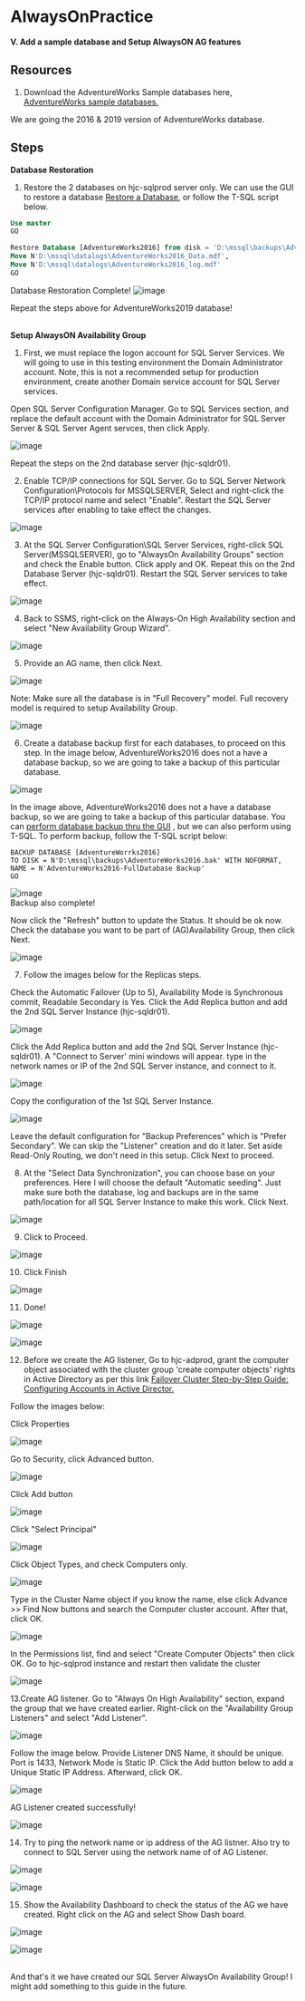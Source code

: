# AlwaysOnPractice

**V. Add a sample database and Setup AlwaysON AG features**
<br/>

**Resources**
------------------------------------------------------------------------------------------------------------------------------------
1. Download the AdventureWorks Sample databases here, [AdventureWorks sample databases.](https://docs.microsoft.com/en-us/sql/samples/adventureworks-install-configure?view=sql-server-ver16&tabs=ssms)
 
We are going the 2016 & 2019 version of AdventureWorks database.  <br/>

**Steps**
------------------------------------------------------------------------------------------------------------------------------------
**Database Restoration**

1. Restore the 2 databases on hjc-sqlprod server only. We can use the GUI to restore a database [Restore a Database](https://www.quackit.com/sql_server/sql_server_2016/tutorial/restore_a_database_in_sql_server_2016.cfm), or follow the T-SQL script below.

```SQL
Use master
GO

Restore Database [AdventureWorks2016] from disk = 'D:\mssql\backups\AdventureWorks2016.bak' With File = 1, 
Move N'D:\mssql\datalogs\AdventureWorks2016_Data.mdf', 
Move N'D:\mssql\datalogs\AdventureWorks2016_log.mdf'
GO
```

Database Restoration Complete!
![image](https://user-images.githubusercontent.com/95063830/172409617-a189dfbc-1ab4-4d73-a696-80ed833f455c.png)

Repeat the steps above for AdventureWorks2019 database!
<br/>
<br/>


**Setup AlwaysON Availability Group**
1. First, we must replace the logon account for SQL Server Services. We will going to use in this testing environment the Domain Administrator account. Note, this is not a recommended setup for production environment, create another Domain service account for SQL Server services. 

Open SQL Server Configuration Manager. Go to SQL Services section, and replace the default account with the Domain Administrator for SQL Server Server & SQL Server Agent servces, then click Apply.

![image](https://user-images.githubusercontent.com/95063830/172411363-327038ec-a6f8-451a-800b-56cb45bbed3d.png)

Repeat the steps on the 2nd database server (hjc-sqldr01).
<br/>

2. Enable TCP/IP connections for SQL Server. Go to SQL Server Network Configuration\Protocols for MSSQLSERVER, Select and right-click the TCP/IP protocol name and select "Enable". Restart the SQL Server services after enabling to take effect the changes.

![image](https://user-images.githubusercontent.com/95063830/172412797-52f994d7-6b80-46be-a9b1-dcc7039f267e.png)
<br/>

3. At the SQL Server Configuration\SQL Server Services, right-click SQL Server(MSSQLSERVER), go to "AlwaysOn Availability Groups" section and check the Enable button. Click apply and OK. Repeat this on the 2nd Database Server (hjc-sqldr01). Restart the SQL Server services to take effect.

![image](https://user-images.githubusercontent.com/95063830/172414076-b40dcf22-a0c4-4e59-87c9-6b53c68cd70f.png)
<br/>

4. Back to SSMS, right-click on the Always-On High Availability section and select "New Availability Group Wizard".

![image](https://user-images.githubusercontent.com/95063830/173292528-ad5f23e9-0de6-4f36-9013-40cf19f06da9.png)
<br/>

5. Provide an AG name, then click Next.
 
![image](https://user-images.githubusercontent.com/95063830/173292764-dd9be221-4d11-41c2-a094-8265d207b8fb.png)
<br/>

Note: Make sure all the database is in "Full Recovery" model. Full recovery model is required to setup Availability Group.

![image](https://user-images.githubusercontent.com/95063830/173293196-5514ce4e-6364-495b-8733-3bd556d3772d.png)
<br/>

6. Create a database backup first for each databases, to proceed on this step. In the image below, AdventureWorks2016 does not a have a database backup, so we are going to take a backup of this particular database.

![image](https://user-images.githubusercontent.com/95063830/173293775-0771d623-cba2-4d35-bffc-30735d36c0ab.png)

In the image above, AdventureWorks2016 does not a have a database backup, so we are going to take a backup of this particular database. You can [perform database backup thru the GUI](https://www.mssqltips.com/sqlservertutorial/7/sql-server-full-backups/) , but we can also perform using T-SQL. To perform backup, follow the T-SQL script below:

```T-SQL
BACKUP DATABASE [AdventureWorrks2016]
TO DISK = N'D:\mssql\backups\AdventureWorks2016.bak' WITH NOFORMAT,
NAME = N'AdventureWorks2016-FullDatabase Backup'
GO
```

![image](https://user-images.githubusercontent.com/95063830/173294496-5a6a4562-b156-46d1-920d-5d3041292413.png) <br/>
Backup also complete!
<br/>

Now click the "Refresh" button to update the Status. It should be ok now. Check the database you want to be part of (AG)Availability Group, then click Next.

![image](https://user-images.githubusercontent.com/95063830/173294869-29d67baf-6ea3-44f1-8697-1b8397c411b9.png)
<br/>

7. Follow the images below for the Replicas steps.

Check the Automatic Failover (Up to 5), Availability Mode is Synchronous commit, Readable Secondary is Yes. Click the Add Replica button and add the 2nd SQL Server Instance (hjc-sqldr01).

![image](https://user-images.githubusercontent.com/95063830/173295620-92fce8c6-762d-4f4d-ab65-eb37e7cf4f06.png)

Click the Add Replica button and add the 2nd SQL Server Instance (hjc-sqldr01). A "Connect to Server' mini windows will appear. type in the network names or IP of the 2nd SQL Server instance, and connect to it.

![image](https://user-images.githubusercontent.com/95063830/173295832-bd6a5c1f-f88e-4654-9cb4-c21939a5f94b.png)

Copy the configuration of the 1st SQL Server Instance.

![image](https://user-images.githubusercontent.com/95063830/181664746-88645c92-4339-4392-b0e4-6bf35f6b68ed.png)


Leave the default configuration for "Backup Preferences" which is "Prefer Secondary". We can skip the "Listener" creation and do it later. Set aside Read-Only Routing, we don't need in this setup. Click Next to proceed.
<br/>

8. At the "Select Data Synchronization", you can choose base on your preferences. Here I will choose the default "Automatic seeding". Just make sure both the database, log and backups are in the same path/location for all SQL Server Instance to make this work. Click Next.

![image](https://user-images.githubusercontent.com/95063830/173297393-8fb39a17-a9a1-4cbc-9816-ce2214bb1f93.png)
<br/>

9. Click to Proceed. 

![image](https://user-images.githubusercontent.com/95063830/173297490-c8233fc5-e12a-4a5e-9665-15c29cdadcc7.png)
<br/>

10. Click Finish

![image](https://user-images.githubusercontent.com/95063830/173297559-99602737-e3ed-4cf8-8e8a-fdb0f39ad230.png)
<br/>

11. Done!

![image](https://user-images.githubusercontent.com/95063830/173297642-9b5e7657-265e-48ab-8377-e9f9918f297d.png)

![image](https://user-images.githubusercontent.com/95063830/173297853-62384730-3a20-47d8-aec3-33ba9923a9aa.png)
<br/>

12. Before we create the AG listener, Go to hjc-adprod, grant the computer object associated with the cluster group 'create computer objects' rights in Active Directory as per this link [Failover Cluster Step-by-Step Guide: Configuring Accounts in Active Director.](ttps://docs.microsoft.com/en-us/previous-versions/windows/it-pro/windows-server-2008-R2-and-2008/cc731002(v=ws.10)?redirectedfrom=MSDN#BKMK_steps_precreating)<br/>

Follow the images below:

Click Properties

![image](https://user-images.githubusercontent.com/95063830/173306358-61eb21b1-8e03-45a5-a83e-27f1d1c1ce65.png)

Go to Security, click Advanced button.

![image](https://user-images.githubusercontent.com/95063830/173306570-a56d79e6-d7ae-4b3a-8b11-6464059dcfd0.png)

Click Add button

![image](https://user-images.githubusercontent.com/95063830/173306663-895d9684-c072-4d56-b29d-10f159b5faf6.png)

Click "Select Principal"

![image](https://user-images.githubusercontent.com/95063830/173306757-c95ecfee-ddd7-41ee-af90-ea5d7cfbe709.png)

Click Object Types, and check Computers only.

![image](https://user-images.githubusercontent.com/95063830/173306887-0bcf57d0-e739-4a85-9bbb-8711ed861357.png)

Type in the Cluster Name object if you know the name, else click Advance >> Find Now buttons and search the Computer cluster account. After that, click OK.

![image](https://user-images.githubusercontent.com/95063830/173307196-80afb41e-ebc3-4a02-8fb4-70ce8efeb7d8.png)

In the Permissions list, find and select "Create Computer Objects" then click OK. Go to hjc-sqlprod instance and restart then validate the cluster

![image](https://user-images.githubusercontent.com/95063830/173308982-5f4666c6-4f1d-47fc-ba6f-8a0297145ee3.png)
<br/>

13.Create AG listener. Go to "Always On High Availability" section, expand the group that we have created earlier. Right-click on the "Availability Group Listeners" and select "Add Listener".

![image](https://user-images.githubusercontent.com/95063830/173298171-a6efc5ed-01c7-48fa-bda3-1be44f43e377.png)

Follow the image below. Provide Listener DNS Name, it should be unique. Port is 1433, Network Mode is Static IP. Click the Add button below to add a Unique Static IP Address. Afterward, click OK.

![image](https://user-images.githubusercontent.com/95063830/173298957-187a02b3-2e78-4bc6-8f04-29e28f2c00d2.png)

AG Listener created successfully!

![image](https://user-images.githubusercontent.com/95063830/173309295-9d2a7b54-5832-4abc-b026-3b131a2b7eac.png)

14. Try to ping the network name or ip address of the AG listner. Also try to connect to SQL Server using the network name of of AG Listener.

![image](https://user-images.githubusercontent.com/95063830/173309765-00b545ef-497f-4821-acba-385fee7ef515.png)

![image](https://user-images.githubusercontent.com/95063830/173309926-61162cea-8860-45d0-bf83-c32dd1bfa670.png)
<br/>

15. Show the Availability Dashboard to check the status of the AG we have created. Right click on the AG and select Show Dash board.

![image](https://user-images.githubusercontent.com/95063830/173310261-5f057537-326e-43c0-ae31-bdcb2fdca61b.png)

![image](https://user-images.githubusercontent.com/95063830/173310352-2ff48307-5616-4b8e-a6fa-44071cb893cb.png)
<br/>
<br/>

And that's it we have created our SQL Server AlwaysOn Availability Group! I might add something to this guide in the future.






